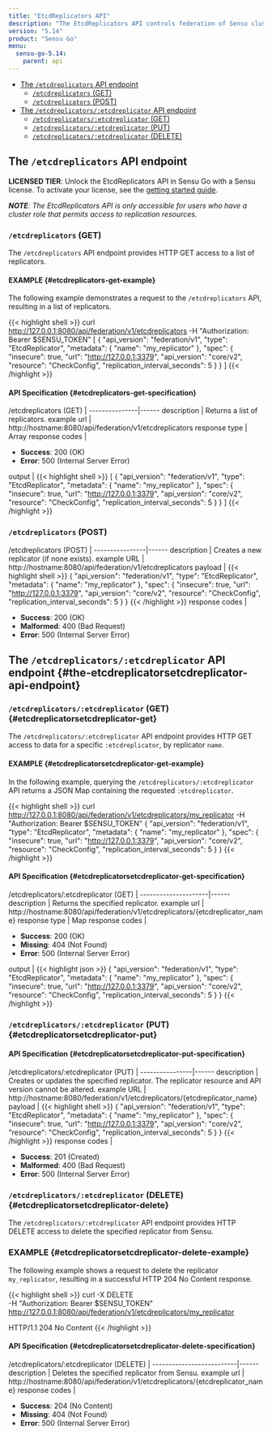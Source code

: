 ```yaml
---
title: "EtcdReplicators API"
description: "The EtcdReplicators API controls federation of Sensu clusters. Here’s a reference for the EtcdReplicators API in Sensu Go, including examples. Read on for the full reference."
version: "5.14"
product: "Sensu Go"
menu:
  sensu-go-5.14:
    parent: api
---
```


- [The `/etcdreplicators` API endpoint](#the-etcdreplicators-api-endpoint)
	- [`/etcdreplicators` (GET)](#etcdreplicators-get)
	- [`/etcdreplicators` (POST)](#etcdreplicators-post)
- [The `/etcdreplicators/:etcdreplicator` API endpoint](#the-etcdreplicatorsetcdreplicator-api-endpoint)
	- [`/etcdreplicators/:etcdreplicator` (GET)](#etcdreplicatorsetcdreplicator-get)
  - [`/etcdreplicators/:etcdreplicator` (PUT)](#etcdreplicatorsetcdreplicator-put)
  - [`/etcdreplicators/:etcdreplicator` (DELETE)](#etcdreplicatorsetcdreplicator-delete)

## The `/etcdreplicators` API endpoint

**LICENSED TIER**: Unlock the EtcdReplicators API in Sensu Go with a Sensu license. To activate your license, see the [getting started guide][1].

_**NOTE**: The EtcdReplicators API is only accessible for users who have a cluster role that permits access to replication resources._

### `/etcdreplicators` (GET)

The `/etcdreplicators` API endpoint provides HTTP GET access to a list of replicators.

#### EXAMPLE {#etcdreplicators-get-example}

The following example demonstrates a request to the `/etcdreplicators` API, resulting in a list of replicators.

{{< highlight shell >}}
curl http://127.0.0.1:8080/api/federation/v1/etcdreplicators -H "Authorization: Bearer $SENSU_TOKEN"
[
  {
    "api_version": "federation/v1",
    "type": "EtcdReplicator",
    "metadata": {
      "name": "my_replicator"
    },
    "spec": {
      "insecure": true,
      "url": "http://127.0.0.1:3379",
      "api_version": "core/v2",
      "resource": "CheckConfig",
      "replication_interval_seconds": 5
    }
  }
]
{{< /highlight >}}

#### API Specification {#etcdreplicators-get-specification}

/etcdreplicators (GET)  | 
---------------|------
description    | Returns a list of replicators.
example url    | http://hostname:8080/api/federation/v1/etcdreplicators
response type  | Array
response codes | <ul><li>**Success**: 200 (OK)</li><li>**Error**: 500 (Internal Server Error)</li></ul>
output         | {{< highlight shell >}}
[
  {
    "api_version": "federation/v1",
    "type": "EtcdReplicator",
    "metadata": {
      "name": "my_replicator"
    },
    "spec": {
      "insecure": true,
      "url": "http://127.0.0.1:3379",
      "api_version": "core/v2",
      "resource": "CheckConfig",
      "replication_interval_seconds": 5
    }
  }
]
{{< /highlight >}}

### `/etcdreplicators` (POST)

/etcdreplicators (POST) | 
----------------|------
description     | Creates a new replicator (if none exists).
example URL     | http://hostname:8080/api/federation/v1/etcdreplicators
payload         | {{< highlight shell >}}
{
  "api_version": "federation/v1",
  "type": "EtcdReplicator",
  "metadata": {
    "name": "my_replicator"
  },
  "spec": {
    "insecure": true,
    "url": "http://127.0.0.1:3379",
    "api_version": "core/v2",
    "resource": "CheckConfig",
    "replication_interval_seconds": 5
  }
}
{{< /highlight >}}
response codes  | <ul><li>**Success**: 200 (OK)</li><li>**Malformed**: 400 (Bad Request)</li><li>**Error**: 500 (Internal Server Error)</li></ul>

## The `/etcdreplicators/:etcdreplicator` API endpoint {#the-etcdreplicatorsetcdreplicator-api-endpoint}

### `/etcdreplicators/:etcdreplicator` (GET) {#etcdreplicatorsetcdreplicator-get}

The `/etcdreplicators/:etcdreplicator` API endpoint provides HTTP GET access to data for a specific `:etcdreplicator`, by replicator `name`.

#### EXAMPLE {#etcdreplicatorsetcdreplicator-get-example}

In the following example, querying the `/etcdreplicators/:etcdreplicator` API returns a JSON Map containing the requested `:etcdreplicator`.

{{< highlight shell >}}
curl http://127.0.0.1:8080/api/federation/v1/etcdreplicators/my_replicator -H "Authorization: Bearer $SENSU_TOKEN"
{
  "api_version": "federation/v1",
  "type": "EtcdReplicator",
  "metadata": {
    "name": "my_replicator"
  },
  "spec": {
    "insecure": true,
    "url": "http://127.0.0.1:3379",
    "api_version": "core/v2",
    "resource": "CheckConfig",
    "replication_interval_seconds": 5
  }
}
{{< /highlight >}}

#### API Specification {#etcdreplicatorsetcdreplicator-get-specification}

/etcdreplicators/:etcdreplicator (GET) | 
---------------------|------
description          | Returns the specified replicator.
example url          | http://hostname:8080/api/federation/v1/etcdreplicators/{etcdreplicator_name}
response type        | Map
response codes       | <ul><li>**Success**: 200 (OK)</li><li> **Missing**: 404 (Not Found)</li><li>**Error**: 500 (Internal Server Error)</li></ul>
output               | {{< highlight json >}}
{
  "api_version": "federation/v1",
  "type": "EtcdReplicator",
  "metadata": {
    "name": "my_replicator"
  },
  "spec": {
    "insecure": true,
    "url": "http://127.0.0.1:3379",
    "api_version": "core/v2",
    "resource": "CheckConfig",
    "replication_interval_seconds": 5
  }
}
{{< /highlight >}}

### `/etcdreplicators/:etcdreplicator` (PUT) {#etcdreplicatorsetcdreplicator-put}

#### API Specification {#etcdreplicatorsetcdreplicator-put-specification}

/etcdreplicators/:etcdreplicator (PUT) | 
----------------|------
description     | Creates or updates the specified replicator. The replicator resource and API version cannot be altered.
example URL     | http://hostname:8080/federation/v1/etcdreplicators/{etcdreplicator_name}
payload         | {{< highlight shell >}}
{
  "api_version": "federation/v1",
  "type": "EtcdReplicator",
  "metadata": {
    "name": "my_replicator"
  },
  "spec": {
    "insecure": true,
    "url": "http://127.0.0.1:3379",
    "api_version": "core/v2",
    "resource": "CheckConfig",
    "replication_interval_seconds": 5
  }
}
{{< /highlight >}}
response codes  | <ul><li>**Success**: 201 (Created)</li><li>**Malformed**: 400 (Bad Request)</li><li>**Error**: 500 (Internal Server Error)</li></ul>

### `/etcdreplicators/:etcdreplicator` (DELETE) {#etcdreplicatorsetcdreplicator-delete}

The `/etcdreplicators/:etcdreplicator` API endpoint provides HTTP DELETE access to delete the specified replicator from Sensu.

### EXAMPLE {#etcdreplicatorsetcdreplicator-delete-example}

The following example shows a request to delete the replicator `my_replicator`, resulting in a successful HTTP 204 No Content response.

{{< highlight shell >}}
curl -X DELETE \
-H "Authorization: Bearer $SENSU_TOKEN" \
http://127.0.0.1:8080/api/federation/v1/etcdreplicators/my_replicator

HTTP/1.1 204 No Content
{{< /highlight >}}

#### API Specification {#etcdreplicatorsetcdreplicator-delete-specification}

/etcdreplicators/:etcdreplicator (DELETE) | 
--------------------------|------
description               | Deletes the specified replicator from Sensu.
example url               | http://hostname:8080/api/federation/v1/etcdreplicators/{etcdreplicator_name}
response codes            | <ul><li>**Success**: 204 (No Content)</li><li>**Missing**: 404 (Not Found)</li><li>**Error**: 500 (Internal Server Error)</li></ul>


[1]: /../../getting-started/enterprise/

